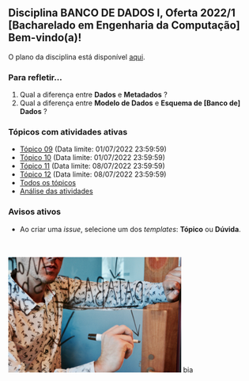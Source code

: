 ## Disciplina **BANCO DE DADOS I**, Oferta 2022/1<br>[Bacharelado em Engenharia da Computação]<br>Bem-vindo(a)!<br> 

O plano da disciplina está disponível [aqui](./media/bd-2022-1-bec-plano.pdf).<br>

### Para refletir...

1) Qual a diferença entre **Dados** e **Metadados** ?
2) Qual a diferença entre **Modelo de Dados** e **Esquema de [Banco de] Dados** ?

### Tópicos com atividades ativas

- [Tópico 09](./topicos/topico-09.md) (Data limite: 01/07/2022 23:59:59)<br>
- [Tópico 10](./topicos/topico-10.md) (Data limite: 01/07/2022 23:59:59)<br>
- [Tópico 11](./topicos/topico-11.md) (Data limite: 08/07/2022 23:59:59)<br>
- [Tópico 12](./topicos/topico-12.md) (Data limite: 08/07/2022 23:59:59)<br>
- [Todos os tópicos](topicos/topicos.md)<br>
- [Análise das atividades](./media/bd-2022-1-bec-resumo.pdf)

### Avisos ativos

- Ao criar uma *issue*, selecione um dos *templates*: **Tópico** ou **Dúvida**.
<br>
<br>
<img src="./media/campaign-creators-IKHvOlZFCOg-unsplash.jpg" width="350">
bia
